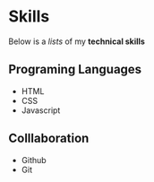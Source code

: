 # Skills
Below is a _lists_ of my **technical skills**

## Programing Languages
- HTML
- CSS
- Javascript

## Colllaboration
- Github
- Git
